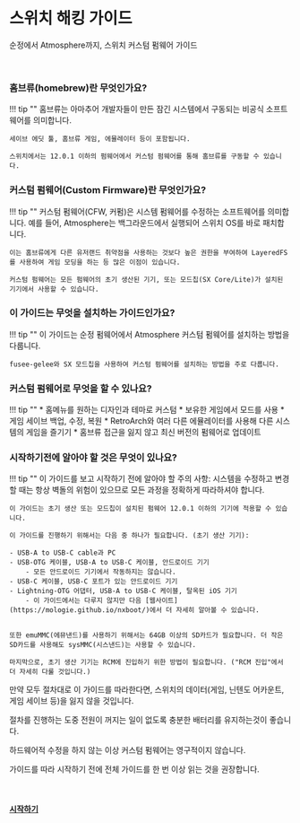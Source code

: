 # 스위치 해킹 가이드

순정에서 Atmosphere까지, 스위치 커스텀 펌웨어 가이드

&nbsp;


### 홈브류(homebrew)란 무엇인가요?

!!! tip ""
    홈브류는 아마추어 개발자들이 만든 잠긴 시스템에서 구동되는 비공식 소프트웨어를 의미합니다.

    세이브 에딧 툴, 홈브류 게임, 에뮬레이터 등이 포함됩니다.

    스위치에서는 12.0.1 이하의 펌웨어에서 커스텀 펌웨어를 통해 홈브류를 구동할 수 있습니다.

### 커스텀 펌웨어(Custom Firmware)란 무엇인가요?

!!! tip ""
    커스텀 펌웨어(CFW, 커펌)은 시스템 펌웨어를 수정하는 소프트웨어를 의미합니다.
    예를 들어, Atmosphere는 백그라운드에서 실행되어 스위치 OS를 바로 패치합니다.

    이는 홈브류에게 다른 유저랜드 취약점을 사용하는 것보다 높은 권한을 부여하여 LayeredFS를 사용하여 게임 모딩을 하는 등 많은 이점이 있습니다.

    커스텀 펌웨어는 모든 펌웨어의 초기 생산된 기기, 또는 모드칩(SX Core/Lite)가 설치된 기기에서 사용할 수 있습니다.

### 이 가이드는 무엇을 설치하는 가이드인가요?

!!! tip ""
    이 가이드는 순정 펌웨어에서 Atmosphere 커스텀 펌웨어를 설치하는 방법을 다룹니다.

    fusee-gelee와 SX 모드칩을 사용하여 커스텀 펌웨어를 설치하는 방법을 주로 다룹니다.

### 커스텀 펌웨어로 무엇을 할 수 있나요?

!!! tip ""
    * 홈메뉴를 원하는 디자인과 테마로 커스텀
    * 보유한 게임에서 모드를 사용
    * 게임 세이브 백업, 수정, 복원
    * RetroArch와 여러 다른 에뮬레이터를 사용해 다른 시스템의 게임을 즐기기
    * 홈브류 접근을 잃지 않고 최신 버전의 펌웨어로 업데이트

### 시작하기전에 알아야 할 것은 무엇이 있나요?

!!! tip ""
    이 가이드를 보고 시작하기 전에 알아야 할 주의 사항: 시스템을 수정하고 변경할 때는 항상 벽돌의 위험이 있으므로 모든 과정을 정확하게 따라하셔야 합니다. 

    이 가이드는 초기 생산 또는 모드칩이 설치된 펌웨어 12.0.1 이하의 기기에 적용할 수 있습니다.

    이 가이드를 진행하기 위해서는 다음 중 하나가 필요합니다. (초기 생산 기기):

    - USB-A to USB-C cable과 PC
    - USB-OTG 케이블, USB-A to USB-C 케이블, 안드로이드 기기
		- 모든 안드로이드 기기에서 작동하지는 않습니다.
    - USB-C 케이블, USB-C 포트가 있는 안드로이드 기기
    - Lightning-OTG 어댑터, USB-A to USB-C 케이블, 탈옥된 iOS 기기
        - 이 가이드에서는 다루지 않지만 다음 [웹사이트](https://mologie.github.io/nxboot/)에서 더 자세히 알아볼 수 있습니다.


    또한 emuMMC(에뮤낸드)를 사용하기 위해서는 64GB 이상의 SD카드가 필요합니다. 더 작은 SD카드를 사용해도 sysMMC(시스낸드)는 사용할 수 있습니다.

    마지막으로, 초기 생산 기기는 RCM에 진입하기 위한 방법이 필요합니다. ("RCM 진입"에서 더 자세히 다룰 것입니다.)

만약 모두 절차대로 이 가이드를 따라한다면, 스위치의 데이터(게임, 닌텐도 어카운트, 게임 세이브 등)을 잃지 않을 것입니다.

절차를 진행하는 도중 전원이 꺼지는 일이 없도록 충분한 배터리를 유지하는것이 좋습니다.

하드웨어적 수정을 하지 않는 이상 커스텀 펌웨어는 영구적이지 않습니다.

가이드를 따라 시작하기 전에 전체 가이드를 한 번 이상 읽는 것을 권장합니다.

&nbsp;

#### [시작하기 <i class="fa fa-arrow-circle-right fa-lg"></i>](user_guide/getting_started.md) 

